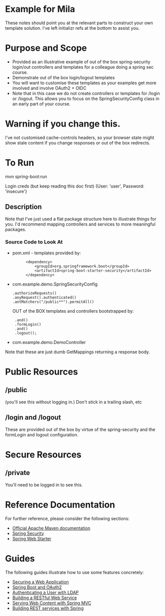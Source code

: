 # Example for Mila

These notes should point you at the relevant parts to construct your own template solution. I've left initializr refs at the bottom to assist you.

# Purpose and Scope
* Provided as an illustrative example of out of the box spring-security login/out controllers and templates for a colleague doing a spring sec course.
* Demonstrate out of the box login/logout templates
* You will want to customise these templates as your examples get more involved and involve OAuth2 + OIDC
* Note that in this case we do not create controllers or templates for /login or /logout. This allows you to focus on the 
SpringSecurityConfig class in an early part of your course.

# Warning if you change this.
I've not customised cache-controls headers, so your browser state might show stale content if you change responses or 
out of the box redirects.

# To Run
mvn spring-boot:run

Login creds (but keep reading this doc first) {User: 'user', Password: 'insecure'}
## Description

Note that I've just used a flat package structure here to illustrate things for you. 
I'd recommend mapping controllers and services to more meaningful packages.

### Source Code to Look At
* pom.xml - templates provided by:

  ```	
        <dependency>
            <groupId>org.springframework.boot</groupId>
            <artifactId>spring-boot-starter-security</artifactId>
        </dependency>
   ```
* com.example.demo.SpringSecurityConfig

   ```
   .authorizeRequests()
   .anyRequest().authenticated()
   .antMatchers("/public**").permitAll()
   ```
   
   OUT of the BOX templates and controllers bootstrapped by:
   ```
    .and()
    .formLogin()
    .and()
    .logout();
   ```
   
* com.example.demo.DemoController

Note that these are just dumb GetMappings returning a response body.

# Public Resources

## /public 

(you'll see this without logging in.)
Don't stick in a trailing slash, etc

## /login and /logout

These are provided out of the box by virtue of the spring-security and the formLogin and logout configuration.

# Secure Resources

## /private 
You'll need to be logged in to see this.


# Reference Documentation
For further reference, please consider the following sections:

* [Official Apache Maven documentation](https://maven.apache.org/guides/index.html)
* [Spring Security](https://docs.spring.io/spring-boot/docs/{bootVersion}/reference/htmlsingle/#boot-features-security)
* [Spring Web Starter](https://docs.spring.io/spring-boot/docs/{bootVersion}/reference/htmlsingle/#boot-features-developing-web-applications)

# Guides
The following guides illustrate how to use some features concretely:

* [Securing a Web Application](https://spring.io/guides/gs/securing-web/)
* [Spring Boot and OAuth2](https://spring.io/guides/tutorials/spring-boot-oauth2/)
* [Authenticating a User with LDAP](https://spring.io/guides/gs/authenticating-ldap/)
* [Building a RESTful Web Service](https://spring.io/guides/gs/rest-service/)
* [Serving Web Content with Spring MVC](https://spring.io/guides/gs/serving-web-content/)
* [Building REST services with Spring](https://spring.io/guides/tutorials/bookmarks/)



